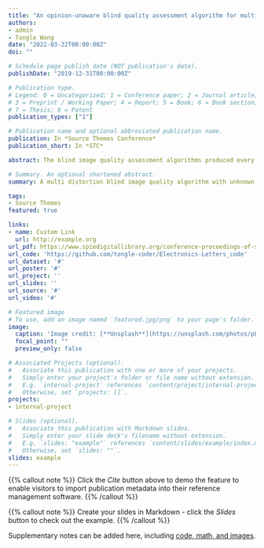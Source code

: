 ```yaml
---
title: "An opinion-unaware blind quality assessment algorithm for multiply distorted images"
authors:
- admin
- Tongle Wang
date: "2022-03-22T00:00:00Z"
doi: ""

# Schedule page publish date (NOT publication's date).
publishDate: "2019-12-31T00:00:00Z"

# Publication type.
# Legend: 0 = Uncategorized; 1 = Conference paper; 2 = Journal article;
# 3 = Preprint / Working Paper; 4 = Report; 5 = Book; 6 = Book section;
# 7 = Thesis; 8 = Patent
publication_types: ["1"]

# Publication name and optional abbreviated publication name.
publication: In *Source Themes Conference*
publication_short: In *STC*

abstract: The blind image quality assessment algorithms produced every year are mostly “opinion-aware” (OA). It means that they require large numbers of subjective quality scores for regression model training. Subjective quality scores are not easily available, so people are eager to design an opinion-unaware (OU) algorithm which has free subjective quality scores. Besides, the OU algorithm has greater generalization capability than the OA algorithm. Therefore, we propose an OU algorithm based on a visual codebook for multiply distorted image quality assessment. Extensive experiments conducted on the three databases demonstrate that the proposed method is superior to the existing five OU methods in terms of the coherence with the human subjective rating. The MATLAB code is available at https://tonglewang.github.io.

# Summary. An optional shortened abstract.
summary: A multi distortion blind image quality algorithm with unknown opinion quality score to improve the correlation with human vision.

tags:
- Source Themes
featured: true

links:
- name: Custom Link
  url: http://example.org
url_pdf: https://www.spiedigitallibrary.org/conference-proceedings-of-spie/11384/2559541/An-opinion-unaware-blind-quality-assessment-algorithm-for-multiply-distorted/10.1117/12.2559541.short?SSO=1
url_code: 'https://github.com/tongle-coder/Electronics-Letters_code'
url_dataset: '#'
url_poster: '#'
url_project: ''
url_slides: ''
url_source: '#'
url_video: '#'

# Featured image
# To use, add an image named `featured.jpg/png` to your page's folder. 
image:
  caption: 'Image credit: [**Unsplash**](https://unsplash.com/photos/pLCdAaMFLTE)'
  focal_point: ""
  preview_only: false

# Associated Projects (optional).
#   Associate this publication with one or more of your projects.
#   Simply enter your project's folder or file name without extension.
#   E.g. `internal-project` references `content/project/internal-project/index.md`.
#   Otherwise, set `projects: []`.
projects:
- internal-project

# Slides (optional).
#   Associate this publication with Markdown slides.
#   Simply enter your slide deck's filename without extension.
#   E.g. `slides: "example"` references `content/slides/example/index.md`.
#   Otherwise, set `slides: ""`.
slides: example
---
```


{{% callout note %}}
Click the *Cite* button above to demo the feature to enable visitors to import publication metadata into their reference management software.
{{% /callout %}}

{{% callout note %}}
Create your slides in Markdown - click the *Slides* button to check out the example.
{{% /callout %}}

Supplementary notes can be added here, including [code, math, and images](https://wowchemy.com/docs/writing-markdown-latex/).
